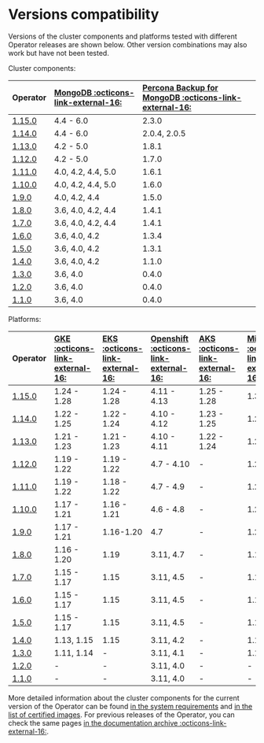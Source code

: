 # Versions compatibility

Versions of the cluster components and platforms tested with different Operator releases are shown below. Other version combinations may also work but have not been tested.

Cluster components:

| Operator | [MongoDB  :octicons-link-external-16:](https://www.percona.com/mongodb/software/percona-server-for-mongodb) | [Percona Backup for MongoDB  :octicons-link-external-16:](https://www.percona.com/mongodb/software/percona-backup-for-mongodb) | 
|:--------|:--------|:-----|
| [1.15.0](RN/Kubernetes-Operator-for-PSMONGODB-RN1.15.0.md) | 4.4 - 6.0          | 2.3.0 |
| [1.14.0](RN/Kubernetes-Operator-for-PSMONGODB-RN1.14.0.md) | 4.4 - 6.0          | 2.0.4, 2.0.5 |
| [1.13.0](RN/Kubernetes-Operator-for-PSMONGODB-RN1.13.0.md) | 4.2 - 5.0          | 1.8.1 |
| [1.12.0](RN/Kubernetes-Operator-for-PSMONGODB-RN1.12.0.md) | 4.2 - 5.0          | 1.7.0 |
| [1.11.0](RN/Kubernetes-Operator-for-PSMONGODB-RN1.11.0.md) | 4.0, 4.2, 4.4, 5.0 | 1.6.1 |
| [1.10.0](RN/Kubernetes-Operator-for-PSMONGODB-RN1.10.0.md) | 4.0, 4.2, 4.4, 5.0 | 1.6.0 |
| [1.9.0](RN/Kubernetes-Operator-for-PSMONGODB-RN1.9.0.md)   | 4.0, 4.2, 4.4      | 1.5.0 |
| [1.8.0](RN/Kubernetes-Operator-for-PSMONGODB-RN1.8.0.md)   | 3.6, 4.0, 4.2, 4.4 | 1.4.1 |
| [1.7.0](RN/Kubernetes-Operator-for-PSMONGODB-RN1.7.0.md)   | 3.6, 4.0, 4.2, 4.4 | 1.4.1 |
| [1.6.0](RN/Kubernetes-Operator-for-PSMONGODB-RN1.6.0.md)   | 3.6, 4.0, 4.2      | 1.3.4 |
| [1.5.0](RN/Kubernetes-Operator-for-PSMONGODB-RN1.5.0.md)   | 3.6, 4.0, 4.2      | 1.3.1 |
| [1.4.0](RN/Kubernetes-Operator-for-PSMONGODB-RN1.4.0.md)   | 3.6, 4.0, 4.2      | 1.1.0 |
| [1.3.0](RN/Kubernetes-Operator-for-PSMONGODB-RN1.3.0.md)   | 3.6, 4.0           | 0.4.0 |
| [1.2.0](RN/Kubernetes-Operator-for-PSMONGODB-RN1.2.0.md)   | 3.6, 4.0           | 0.4.0 |
| [1.1.0](RN/Kubernetes-Operator-for-PSMONGODB-RN1.1.0.md)   | 3.6, 4.0           | 0.4.0 |

Platforms:

| Operator | [GKE  :octicons-link-external-16:](https://cloud.google.com/kubernetes-engine)         | [EKS  :octicons-link-external-16:](https://aws.amazon.com)         | [Openshift  :octicons-link-external-16:](https://www.redhat.com/en/technologies/cloud-computing/openshift) | [AKS  :octicons-link-external-16:](https://azure.microsoft.com/en-us/services/kubernetes-service/) | [Minikube  :octicons-link-external-16:](https://github.com/kubernetes/minikube)                          |
|:--------|:------------|:------------|:------------|:------------|:----------------------------------|
| [1.15.0](RN/Kubernetes-Operator-for-PSMONGODB-RN1.15.0.md) | 1.24 - 1.28 | 1.24 - 1.28 | 4.11 - 4.13 | 1.25 - 1.28 | 1.31.2 |
| [1.14.0](RN/Kubernetes-Operator-for-PSMONGODB-RN1.14.0.md) | 1.22 - 1.25 | 1.22 - 1.24 | 4.10 - 4.12 | 1.23 - 1.25 | 1.29 |
| [1.13.0](RN/Kubernetes-Operator-for-PSMONGODB-RN1.13.0.md) | 1.21 - 1.23 | 1.21 - 1.23 | 4.10 - 4.11 | 1.22 - 1.24 | 1.26 |
| [1.12.0](RN/Kubernetes-Operator-for-PSMONGODB-RN1.12.0.md) | 1.19 - 1.22 | 1.19 - 1.22 | 4.7 - 4.10  | - | 1.23 |
| [1.11.0](RN/Kubernetes-Operator-for-PSMONGODB-RN1.11.0.md) | 1.19 - 1.22 | 1.18 - 1.22 | 4.7 - 4.9   | - | 1.22 |
| [1.10.0](RN/Kubernetes-Operator-for-PSMONGODB-RN1.10.0.md) | 1.17 - 1.21 | 1.16 - 1.21 | 4.6 - 4.8   | - | 1.22 |
| [1.9.0](RN/Kubernetes-Operator-for-PSMONGODB-RN1.9.0.md)   | 1.17 - 1.21 | 1.16-1.20   | 4.7         | - | 1.20 |
| [1.8.0](RN/Kubernetes-Operator-for-PSMONGODB-RN1.8.0.md)   | 1.16 - 1.20 | 1.19        | 3.11, 4.7   | - | 1.19 |
| [1.7.0](RN/Kubernetes-Operator-for-PSMONGODB-RN1.7.0.md)   | 1.15 - 1.17 | 1.15        | 3.11, 4.5   | - | 1.10 |
| [1.6.0](RN/Kubernetes-Operator-for-PSMONGODB-RN1.6.0.md)   | 1.15 - 1.17 | 1.15        | 3.11, 4.5   | - | 1.10 |
| [1.5.0](RN/Kubernetes-Operator-for-PSMONGODB-RN1.5.0.md)   | 1.15 - 1.17 | 1.15        | 3.11, 4.5   | - | 1.18 |
| [1.4.0](RN/Kubernetes-Operator-for-PSMONGODB-RN1.4.0.md)   | 1.13, 1.15  | 1.15        | 3.11, 4.2   | - | 1.16 |
| [1.3.0](RN/Kubernetes-Operator-for-PSMONGODB-RN1.3.0.md)   | 1.11, 1.14  | -           | 3.11, 4.1   | - | 1.12 |
| [1.2.0](RN/Kubernetes-Operator-for-PSMONGODB-RN1.2.0.md)   | -           | -           | 3.11, 4.0   | - | -    |
| [1.1.0](RN/Kubernetes-Operator-for-PSMONGODB-RN1.1.0.md)   | -           | -           | 3.11, 4.0   | - | -    |

More detailed information about the cluster components for the current version of the Operator can be found [in the system requirements](System-Requirements.md) and [in the list of certified images](images.md). For previous releases of the Operator, you can check the same pages [in the documentation archive  :octicons-link-external-16:](https://docs.percona.com/legacy-documentation/).
